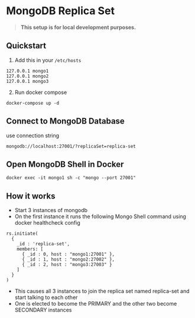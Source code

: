 # MongoDB Replica Set

> **This setup is for local development purposes.**


## Quickstart

1. Add this in your `/etc/hosts`

```
127.0.0.1 mongo1
127.0.0.1 mongo2
127.0.0.1 mongo3
```

2. Run docker compose

```
docker-compose up -d
```

## Connect to MongoDB Database 

use connection string

```
mongodb://localhost:27001/?replicaSet=replica-set
```

## Open MongoDB Shell in Docker

```
docker exec -it mongo1 sh -c "mongo --port 27001"
```

## How it works
- Start 3 instances of mongodb
- On the first instance it runs the following Mongo Shell command using docker healthcheck config
```
rs.initiate(
  {
    _id : 'replica-set',
    members: [
      { _id : 0, host : "mongo1:27001" },
      { _id : 1, host : "mongo2:27002" },
      { _id : 2, host : "mongo3:27003" }
    ]
  }
)
```
- This causes all 3 instances to join the replica set named replica-set and start talking to each other
- One is elected to become the PRIMARY and the other two become SECONDARY instances

